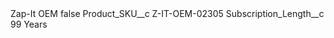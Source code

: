 <?xml version="1.0" encoding="UTF-8"?>
<CustomMetadata xmlns="http://soap.sforce.com/2006/04/metadata" xmlns:xsi="http://www.w3.org/2001/XMLSchema-instance" xmlns:xsd="http://www.w3.org/2001/XMLSchema">
    <label>Zap-It OEM</label>
    <protected>false</protected>
    <values>
        <field>Product_SKU__c</field>
        <value xsi:type="xsd:string">Z-IT-OEM-02305</value>
    </values>
    <values>
        <field>Subscription_Length__c</field>
        <value xsi:type="xsd:string">99 Years</value>
    </values>
</CustomMetadata>
